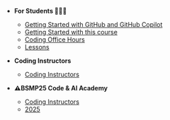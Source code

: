 * **For Students 🧑‍🎓🚀**
  * [Getting Started with GitHub and GitHub Copilot](students/github_copilot_setup.md)
  * [Getting Started with this course](students/Getting-Started.md)
  * [Coding Office Hours](program/bsmp_coding_office_hrs.md)
  * [Lessons](lessons/lesson_summary.md)

* **Coding Instructors**
  * [Coding Instructors](/program/coding_program_admins.md)

* **⚠️BSMP25 Code & AI Academy**
  * [Coding Instructors](/dev25/storytelling_with_ai/week3_storytelling_with_ai.md)
  * [2025](/2025/README.md)